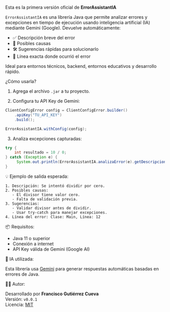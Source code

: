  Esta es la primera versión oficial de **ErrorAssistantIA**

`ErrorAssistantIA` es una librería Java que permite analizar errores y excepciones en tiempo de ejecución usando inteligencia artificial (IA) mediante Gemini (Google). Devuelve automáticamente:

- ✅ Descripción breve del error  
- 📌 Posibles causas  
- 🛠️ Sugerencias rápidas para solucionarlo  
- 📍 Línea exacta donde ocurrió el error  

Ideal para entornos técnicos, backend, entornos educativos y desarrollo rápido.

¿Cómo usarla?

1. Agrega el archivo `.jar` a tu proyecto.

2. Configura tu API Key de Gemini:

```java
ClientConfigError config = ClientConfigError.builder()
    .apiKey("TU_API_KEY")
    .build();

ErrorAssistantIA.withConfig(config);
```

3. Analiza excepciones capturadas:

```java
try {
    int resultado = 10 / 0;
} catch (Exception e) {
     System.out.println(ErrorAssistantIA.analizaError(e).getDescripcion());
}
```

💡 Ejemplo de salida esperada:

```
1. Descripción: Se intentó dividir por cero.
2. Posibles causas:
   - El divisor tiene valor cero.
   - Falta de validación previa.
3. Sugerencias:
   - Validar divisor antes de dividir.
   - Usar try-catch para manejar excepciones.
4. Línea del error: Clase: Main, Línea: 12
```

📦 Requisitos:

- Java 11 o superior  
- Conexión a internet  
- API Key válida de Gemini (Google AI)

🧠 IA utilizada:

Esta librería usa [Gemini](https://ai.google.dev/) para generar respuestas automáticas basadas en errores de Java.

👨‍💻 Autor:

Desarrollado por **Francisco Gutiérrez Cueva**  
Versión: `v0.0.1`  
Licencia: [MIT](https://opensource.org/licenses/MIT)
